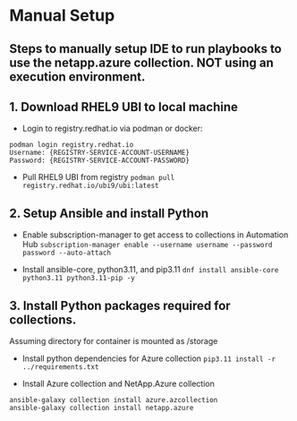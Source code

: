 # Manual Setup
## Steps to manually setup IDE to run playbooks to use the netapp.azure collection. NOT using an execution environment.

## 1. Download RHEL9 UBI to local machine
- Login to registry.redhat.io via podman or docker:
```
podman login registry.redhat.io
Username: {REGISTRY-SERVICE-ACCOUNT-USERNAME}
Password: {REGISTRY-SERVICE-ACCOUNT-PASSWORD}
```

- Pull RHEL9 UBI from registry
`podman pull registry.redhat.io/ubi9/ubi:latest`

## 2. Setup Ansible and install Python
- Enable subscription-manager to get access to collections in Automation Hub
`subscription-manager enable --username username --password password --auto-attach`

- Install ansible-core, python3.11, and pip3.11
`dnf install ansible-core python3.11 python3.11-pip -y`

## 3. Install Python packages required for collections.
Assuming directory for container is mounted as /storage

- Install python dependencies for Azure collection
`pip3.11 install -r ../requirements.txt`

- Install Azure collection and NetApp.Azure collection
```
ansible-galaxy collection install azure.azcollection
ansible-galaxy collection install netapp.azure
```